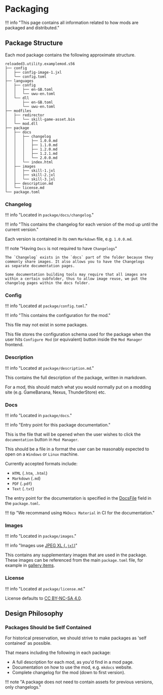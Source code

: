 # Packaging

!!! info "This page contains all information related to how mods are packaged and distributed."


## Package Structure

Each mod package contains the following approximate structure.

```
reloaded3.utility.examplemod.s56
├── config
│   ├── config-image-1.jxl
│   └── config.toml
├── languages
│   ├── config
│   │   ├── en-GB.toml
│   │   └── uwu-en.toml
│   └── dll
│       ├── en-GB.toml
│       └── uwu-en.toml
├── modfiles
│   ├── redirector
│   │   └── skill-game-asset.bin
│   └── mod.dll
├── package
│   ├── docs
│   │   ├── changelog
│   │   │   ├── 1.0.0.md
│   │   │   ├── 1.1.0.md
│   │   │   ├── 1.2.0.md
│   │   │   ├── 1.2.1.md
│   │   │   └── 2.0.0.md
│   │   └── index.html
│   ├── images
│   │   ├── skill-1.jxl
│   │   ├── skill-2.jxl
│   │   └── skill-3.jxl
│   ├── description.md
│   └── license.md
└── package.toml
```

### Changelog

!!! info "Located in `package/docs/changelog`."

!!! info "This contains the changelog for each version of the mod up until the current version."

Each version is contained in its own `Markdown` file, e.g. `1.0.0.md`.

!!! note "Having `Docs` is not required to have `Changelogs`"

    The `Changelog` exists in the `docs` part of the folder because they
    commonly share images. It also allows you to have the Changelogs
    as separate documentation pages.

    Some documentation building tools may require that all images are
    within a certain subfolder, thus to allow image reuse, we put the
    changelog pages within the docs folder.

### Config

!!! info "Located at `package/config.toml`."

!!! info "This contains the configuration for the mod."

This file may not exist in some packages.

This file stores the configuration schema used for the package when the user hits
`Configure Mod` (or equivalent) button inside the `Mod Manager` frontend.

### Description

!!! info "Located at `package/description.md`."

This contains the full description of the package, written in markdown.

For a mod, this should match what you would normally put on a modding site (e.g. GameBanana, Nexus,
ThunderStore) etc.

### Docs

!!! info "Located in `package/docs`."

!!! info "Entry point for this package documentation."

This is the file that will be opened when the user wishes to click the `documentation` button
in `Mod Manager`.

This should be a file in a format the user can be reasonably expected to open on a `Windows` or `Linux` machine.

Currently accepted formats include:

- `HTML` (`.htm`, `.html`)
- `Markdown` (`.md`)
- `PDF` (`.pdf`)
- `Text` (`.txt`)

The entry point for the documentation is specified in the [DocsFile][docs-file] field in the `package.toml`.

!!! tip "We recommand using `MkDocs Material` in CI for the documentation."

### Images

!!! info "Located in `package/images`."

!!! info "Images use [JPEG XL (`.jxl`)][images]"

This contains any supplementary images that are used in the package.
These images can be referenced from the main `package.toml` file, for example in
[gallery items][gallery-items].

### License

!!! info "Located at `package/license.md`."

License defaults to [CC BY-NC-SA 4.0][cc-by-nc-sa-4.0].

## Design Philosophy

### Packages Should be Self Contained

For historical preservation, we should strive to make packages as 'self contained' as possible.

That means including the following in each package:

- A full description for each mod, as you'd find in a mod page.
- Documentation on how to use the mod, e.g. `mkdocs` website.
- Complete changelog for the mod (down to first version).

!!! note "A package does not need to contain assets for previous versions, only changelogs."

[cc-by-nc-sa-4.0]: https://creativecommons.org/licenses/by-nc-sa/4.0/
[docs-file]: ./Package-Metadata.md#docsfile
[gallery-items]: ./Configurations/Mod-Metadata.md#gallery
[images]: ../../Common/Images.md